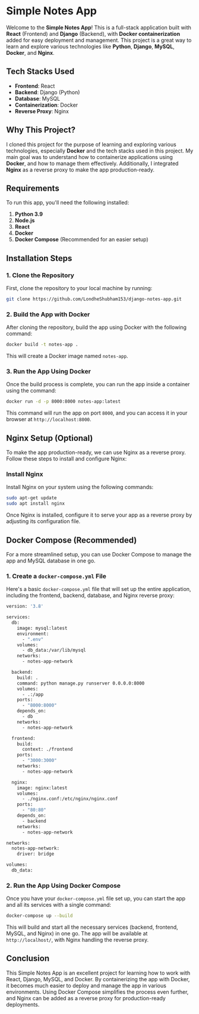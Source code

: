 # Simple Notes App

Welcome to the **Simple Notes App**! This is a full-stack application built with **React** (Frontend) and **Django** (Backend), with **Docker containerization** added for easy deployment and management. This project is a great way to learn and explore various technologies like **Python**, **Django**, **MySQL**, **Docker**, and **Nginx**.

## Tech Stacks Used
- **Frontend**: React
- **Backend**: Django (Python)
- **Database**: MySQL
- **Containerization**: Docker
- **Reverse Proxy**: Nginx

## Why This Project?

I cloned this project for the purpose of learning and exploring various technologies, especially **Docker** and the tech stacks used in this project. My main goal was to understand how to containerize applications using **Docker**, and how to manage them effectively. Additionally, I integrated **Nginx** as a reverse proxy to make the app production-ready.

## Requirements
To run this app, you'll need the following installed:
1. **Python 3.9**
2. **Node.js**
3. **React**
4. **Docker**
5. **Docker Compose** (Recommended for an easier setup)

## Installation Steps

### 1. Clone the Repository
First, clone the repository to your local machine by running:
```bash
git clone https://github.com/LondheShubham153/django-notes-app.git
```
### 2. Build the App with Docker
After cloning the repository, build the app using Docker with the following command:
```bash
docker build -t notes-app .
```
This will create a Docker image named ```notes-app```.
### 3. Run the App Using Docker
Once the build process is complete, you can run the app inside a container using the command:
```bash
docker run -d -p 8000:8000 notes-app:latest
```
This command will run the app on port ```8000```, and you can access it in your browser at ```http://localhost:8000```.

## Nginx Setup (Optional)
To make the app production-ready, we can use Nginx as a reverse proxy. Follow these steps to install and configure Nginx:
### Install Nginx
Install Nginx on your system using the following commands:
```bash
sudo apt-get update
sudo apt install nginx
```
Once Nginx is installed, configure it to serve your app as a reverse proxy by adjusting its configuration file.
## Docker Compose (Recommended)
For a more streamlined setup, you can use Docker Compose to manage the app and MySQL database in one go.
### 1. Create a ```docker-compose.yml``` File
Here's a basic ```docker-compose.yml``` file that will set up the entire application, including the frontend, backend, database, and Nginx reverse proxy:
```bash
version: '3.8'

services:
  db:
    image: mysql:latest
    environment:
      - ".env"
    volumes:
      - db_data:/var/lib/mysql
    networks:
      - notes-app-network

  backend:
    build: .
    command: python manage.py runserver 0.0.0.0:8000
    volumes:
      - .:/app
    ports:
      - "8000:8000"
    depends_on:
      - db
    networks:
      - notes-app-network

  frontend:
    build:
      context: ./frontend
    ports:
      - "3000:3000"
    networks:
      - notes-app-network

  nginx:
    image: nginx:latest
    volumes:
      - ./nginx.conf:/etc/nginx/nginx.conf
    ports:
      - "80:80"
    depends_on:
      - backend
    networks:
      - notes-app-network

networks:
  notes-app-network:
    driver: bridge

volumes:
  db_data:
```
### 2. Run the App Using Docker Compose
Once you have your ```docker-compose.yml``` file set up, you can start the app and all its services with a single command:
```bash
docker-compose up --build
```
This will build and start all the necessary services (backend, frontend, MySQL, and Nginx) in one go. The app will be available at ```http://localhost/```, with Nginx handling the reverse proxy.

## Conclusion
This Simple Notes App is an excellent project for learning how to work with React, Django, MySQL, and Docker. By containerizing the app with Docker, it becomes much easier to deploy and manage the app in various environments. Using Docker Compose simplifies the process even further, and Nginx can be added as a reverse proxy for production-ready deployments.
